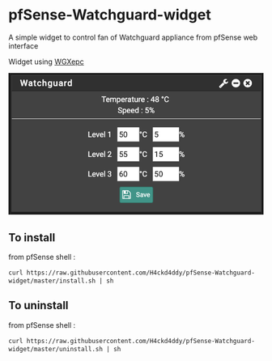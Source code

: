 # pfSense-Watchguard-widget
A simple widget to control fan of Watchguard appliance from pfSense web interface

Widget using [WGXepc](https://github.com/stephenw10/WGXepc)

![Screenshot](screenshot.png)

## To install

from pfSense shell :

```
curl https://raw.githubusercontent.com/H4ckd4ddy/pfSense-Watchguard-widget/master/install.sh | sh
```

## To uninstall

from pfSense shell :

```
curl https://raw.githubusercontent.com/H4ckd4ddy/pfSense-Watchguard-widget/master/uninstall.sh | sh
```